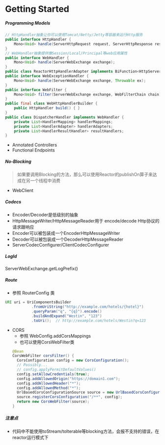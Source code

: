 # Getting Started
##### Programming Models
``` java 
// HttpHandler抽象让你可以使用Tomcat/Netty/Jetty等容器来运行Http服务
public interface HttpHandler {
    Mono<Void> handle(ServerHttpRequest request, ServerHttpResponse response);
}
// WebHandler抽象提供像Session/Local/Principal等web应用属性
public interface WebHandler {
    Mono<Void> handle(ServerWebExchange exchange);
}
public class ReactorHttpHandlerAdapter implements BiFunction<HttpServerRequest, HttpServerResponse, Mono<Void>> { }
public interface WebExceptionHandler {
    Mono<Void> handle(ServerWebExchange exchange, Throwable ex);
}
public interface WebFilter {
    Mono<Void> filter(ServerWebExchange exchange, WebFilterChain chain);
}
public final class WebHttpHandlerBuilder { 
    public HttpHandler build() { }
}
public class DispatcherHandler implements WebHandler { 
    private List<HandlerMapping> handlerMappings;
    private List<HandlerAdapter> handlerAdapters;
    private List<HandlerResultHandler> resultHandlers;
} 
```
- Annotated Controllers
- Functional Endpoints
##### No-Blocking
> 如果要调用Blocking的方法，那么可以使用Reactor的publishOn算子来达成在另一个线程中消费
- WebClient
##### Codecs
- Encoder/Decoder是低级别的抽象
- HttpMessageWriter/HttpMessageReader用于 encode/decode Http协议的请求跟响应
- Encoder可以被包装成一个EncoderHttpMessageWriter
- Decoder可以被包装成一个DecoderHttpMessageReader
- ServerCodecConfigurer/ClientCodecConfigurer
##### LogId
ServerWebExchange.getLogPrefix()
##### Route
- 参照 RouterConfig 类
``` java
URI uri = UriComponentsBuilder
            .fromUriString("http://example.com/hotels/{hotel}")
            .queryParam("q", "{q}").encode()
            .buildAndExpand("Westin", "123")
            .toUri();  // http://example.com/hotels/Westin?q=123
```
- CORS
  - 参照 WebConfig.addCorsMappings
  - 也可以使用CorsWebFilter类
  ``` java
  @Bean
  CorsWebFilter corsFilter() {
    CorsConfiguration config = new CorsConfiguration();
    // Possibly...
    // config.applyPermitDefaultValues()
    config.setAllowCredentials(true);
    config.addAllowedOrigin("https://domain1.com");
    config.addAllowedHeader("*");
    config.addAllowedMethod("*");
    UrlBasedCorsConfigurationSource source = new UrlBasedCorsConfigurationSource();
    source.registerCorsConfiguration("/**", config);
    return new CorsWebFilter(source);
  }
  ```
##### 注意点
- 代码中不能使用toStream/toIterable等blocking方法，会报不支持的错误，在reactor运行模式下